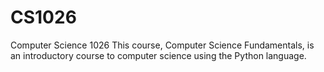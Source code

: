 # CS1026
Computer Science 1026
This course, Computer Science Fundamentals, is an introductory course to computer science using the Python language. 
